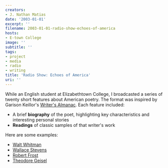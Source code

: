 ```yaml
---
creators:
- J. Nathan Matias
date: '2003-01-01'
excerpt: ''
filename: 2003-01-01-radio-show-echoes-of-america
hosts:
- E-town College
image: ''
subtitle: ''
tags:
- project
- media
- radio
- writing
title: 'Radio Show: Echoes of America'
uri: ''
---
```


<p>While an English student at Elizabethtown College, I broadcasted a series of twenty short features about American poetry. The format was inspired by Garison Keillor's <a href="http://writersalmanac.publicradio.org/archive.php">Writer's Almanac</a>. Each feature included:</p>
<ul><li> A brief <b>biography</b> of the poet, highlighting key characteristics and interesting personal stories</li>
<li> <b>Readings</b> of classic samples of that writer's work</li></ul>

<p>Here are some examples:</p>
<ul><li> <a href="http://www.rubberpaw.com/echoes/whitman.mp3">Walt Whitman</a></li>
<li> <a href="http://www.rubberpaw.com/echoes/stevens.mp3">Wallace Stevens</a></li>
<li> <a href="http://www.rubberpaw.com/echoes/frost.mp3">Robert Frost</a></li>
<li> <a href="http://www.rubberpaw.com/echoes/seuss.mp3">Theodore Geisel</a></li></ul>